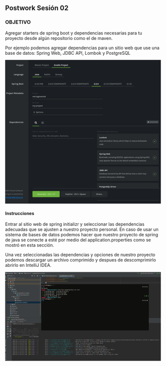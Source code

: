 ## Postwork Sesión 02

### OBJETIVO

Agregar starters de spring boot y dependencias necesarias para tu proyecto desde algún repositorio como el de maven.

Por ejemplo podemos agregar dependencias para un sitio web que use una base de datos: Spring Web, JDBC API, Lombok y PostgreSQL

![](img/image3.png)

#### Instrucciones

Entrar al sitio web de spring initializr y seleccionar las dependencias adecuadas que se ajusten a nuestro proyecto personal. En caso de usar un sistema de bases de datos podemos hacer que nuestro proyecto de spring de java se conecte a esté por medio del application.properties como se mostró en esta sección.

Una vez seleccionadas las dependencias y opciones de nuestro proyecto podemos descargar un archivo comprimido y despues de descomprimirlo abrirlo en IntelliJ IDEA.

![](img/image1.png)
